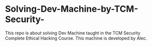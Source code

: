 # Solving-Dev-Machine-by-TCM-Security-
This repo is about solving Dev Machine taught in the TCM Security Complete Ethical Hacking Course. This machine is developed by Alec.
